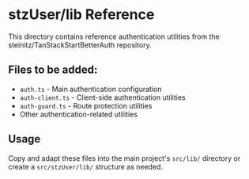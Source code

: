 # stzUser/lib Reference

This directory contains reference authentication utilities from the steinitz/TanStackStartBetterAuth repository.

## Files to be added:

- `auth.ts` - Main authentication configuration
- `auth-client.ts` - Client-side authentication utilities
- `auth-guard.ts` - Route protection utilities
- Other authentication-related utilities

## Usage

Copy and adapt these files into the main project's `src/lib/` directory or create a `src/stzUser/lib/` structure as needed.